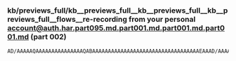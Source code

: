 ### kb/previews_full/kb__previews_full__kb__previews_full__kb__previews_full__flows__re-recording from your personal account@auth.har.part095.md.part001.md.part001.md.part001.md (part 002)

```md
AD/AAAAAQAAAAAAAAAAAAAAAQABAAAAAAAAAAAAAAAAAAAAAAAAAAAAAAAAAAEAAAD/AAAAAQAAAAAAAQAAAAAAAQAAAAAAAAAAAAAAAAAAAAEAAAAAAAAAAAAAAAEAAAAAAAAAAAAAAAAAAAAAAAABAQAAAAAAAAAAAAA
```

```
